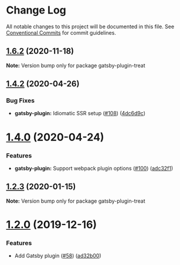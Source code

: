 # Change Log

All notable changes to this project will be documented in this file.
See [Conventional Commits](https://conventionalcommits.org) for commit guidelines.

## [1.6.2](https://github.com/seek-oss/treat/tree/master/packages/gatsby-plugin-treat/compare/v1.6.1...v1.6.2) (2020-11-18)

**Note:** Version bump only for package gatsby-plugin-treat





## [1.4.2](https://github.com/seek-oss/treat/tree/master/packages/gatsby-plugin-treat/compare/v1.4.1...v1.4.2) (2020-04-26)


### Bug Fixes

* **gatsby-plugin:** Idiomatic SSR setup ([#108](https://github.com/seek-oss/treat/tree/master/packages/gatsby-plugin-treat/issues/108)) ([4dc6d9c](https://github.com/seek-oss/treat/tree/master/packages/gatsby-plugin-treat/commit/4dc6d9c))





# [1.4.0](https://github.com/seek-oss/treat/tree/master/packages/gatsby-plugin-treat/compare/v1.3.0...v1.4.0) (2020-04-24)


### Features

* **gatsby-plugin:** Support webpack plugin options ([#100](https://github.com/seek-oss/treat/tree/master/packages/gatsby-plugin-treat/issues/100)) ([adc32f1](https://github.com/seek-oss/treat/tree/master/packages/gatsby-plugin-treat/commit/adc32f1))





## [1.2.3](https://github.com/seek-oss/treat/tree/master/packages/gatsby-plugin-treat/compare/v1.2.2...v1.2.3) (2020-01-15)

**Note:** Version bump only for package gatsby-plugin-treat





# [1.2.0](https://github.com/seek-oss/treat/tree/master/packages/gatsby-plugin-treat/compare/v1.1.7...v1.2.0) (2019-12-16)


### Features

* Add Gatsby plugin ([#58](https://github.com/seek-oss/treat/tree/master/packages/gatsby-plugin-treat/issues/58)) ([ad32b00](https://github.com/seek-oss/treat/tree/master/packages/gatsby-plugin-treat/commit/ad32b00))
